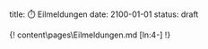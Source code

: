 title: ⏱️ Eilmeldungen
date: 2100-01-01
status: draft

{! content\pages\Eilmeldungen.md [ln:4-] !}

